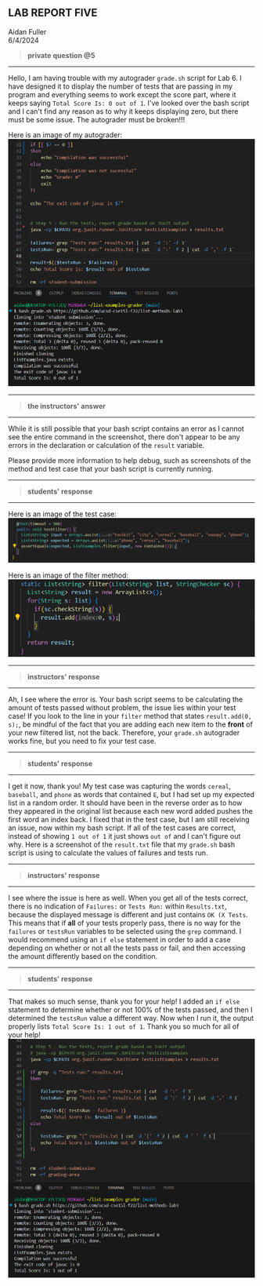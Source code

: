 ## LAB REPORT FIVE
Aidan Fuller <br> 6/4/2024





> **private question @5**
---

Hello, I am having trouble with my autograder `grade.sh` script for Lab 6. I have designed it to display the number of tests that are passing in my program and everything seems to work except the score part, where it keeps saying `Total Score Is: 0 out of 1`. I've looked over the bash script and I can't find any reason as to why it keeps displaying zero, but there must be some issue. The autograder must be broken!!! 

Here is an image of my autograder: <br>
![BashScript](BashScript.png) <br>


---
> **the instructors' answer**
---
While it is still possible that your bash script contains an error as I cannot see the entire command in the screenshot, there don't appear to be any errors in the declaration or calculation of the `result` variable. <br>

Please provide more information to help debug, such as screenshots of the method and test case that your bash script is currently running. 

---
> **students' response**
---
Here is an image of the test case: <br>
![TestCase](TestCase.png) <br>

Here is an image of the filter method: <br>
![FilterMethod](FilterMethod.png) <br>

---
> **instructors' response**
---
Ah, I see where the error is. Your bash script seems to be calculating the amount of tests passed without problem, the issue lies within your test case! If you look to the line in your `filter` method that states `result.add(0, s);`, be mindful of the fact that you are adding each new item to the **front** of your new filtered list, not the back. Therefore, your `grade.sh` autograder works fine, but you need to fix your test case. 


---
> **students' response**
---
I get it now, thank you! My test case was capturing the words `cereal`, `baseball`, and `phone` as words that contained `E`, but I had set up my expected list in a random order. It should have been in the reverse order as to how they appeared in the original list because each new word added pushes the first word an index back. I fixed that in the test case, but I am still receiving an issue, now within my bash script. If all of the test cases are correct, instead of showing `1 out of 1` it just shows ` out of ` and I can't figure out why. Here is a screenshot of the `result.txt` file that my `grade.sh` bash script is using to calculate the values of failures and tests run. 



---
> **instructors' response**
---
I see where the issue is here as well. When you get all of the tests correct, there is no indication of `Failures:` or `Tests Run:` within `Results.txt`, because the displayed message is different and just contains `OK (X Tests`. This means that if **all** of your tests properly pass, there is no way for the `failures` or `testsRun` variables to be selected using the `grep` command. I would recommend using an `if else` statement in order to add a case depending on whether or not all the tests pass or fail, and then accessing the amount differently based on the condition. 

---
> **students' response**
---
That makes so much sense, thank you for your help! I added an `if else` statement to determine whether or not 100% of the tests passed, and then I determined the `testsRun` value a different way. Now when I run it, the output properly lists `Total Score Is: 1 out of 1`. Thank you so much for all of your help!
![FixedScript](FixedScript.png) <br>


